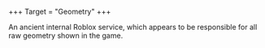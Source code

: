 +++
Target = "Geometry"
+++

An ancient internal Roblox service, which appears to be responsible for all raw geometry shown in the game.